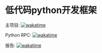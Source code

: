 # 低代码python开发框架

主项目: <a href="https://wakatime.com/badge/user/2f4644bc-9c2c-4ef4-a45b-54ad90d38434/project/f3bc974d-3424-41e4-bfbe-05eea6acf185"><img src="https://wakatime.com/badge/user/2f4644bc-9c2c-4ef4-a45b-54ad90d38434/project/f3bc974d-3424-41e4-bfbe-05eea6acf185.svg" alt="wakatime"></a>

Python RPC: <a href="https://wakatime.com/badge/user/2f4644bc-9c2c-4ef4-a45b-54ad90d38434/project/3891ec78-2923-4459-8dd1-d733dc1306a1"><img src="https://wakatime.com/badge/user/2f4644bc-9c2c-4ef4-a45b-54ad90d38434/project/3891ec78-2923-4459-8dd1-d733dc1306a1.svg" alt="wakatime"></a>

报告: <a href="https://wakatime.com/badge/user/2f4644bc-9c2c-4ef4-a45b-54ad90d38434/project/2e58d267-24db-491d-98c6-f40d12f6be44"><img src="https://wakatime.com/badge/user/2f4644bc-9c2c-4ef4-a45b-54ad90d38434/project/2e58d267-24db-491d-98c6-f40d12f6be44.svg" alt="wakatime"></a>
